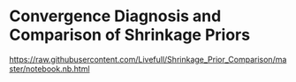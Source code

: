 # Convergence Diagnosis and Comparison of Shrinkage Priors


https://raw.githubusercontent.com/Livefull/Shrinkage_Prior_Comparison/master/notebook.nb.html

